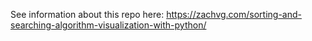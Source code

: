 See information about this repo here:
https://zachvg.com/sorting-and-searching-algorithm-visualization-with-python/